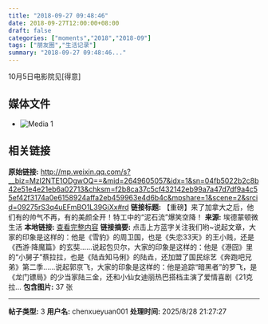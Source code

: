 ```yaml
---
title: "2018-09-27 09:48:46"
date: 2018-09-27T12:00:00+08:00
draft: false
categories: ["moments","2018","2018-09"]
tags: ["朋友圈","生活记录"]
summary: "2018-09-27 09:48:46..."
---
```


10月5日电影院见[得意]

## 媒体文件

- ![Media 1](/Moments/photos/2018-09-27/201809270948460.jpg)

## 相关链接

**原始链接:** http://mp.weixin.qq.com/s?__biz=MzI2NTE1ODgwOQ==&mid=2649605057&idx=1&sn=04fb5022b2c8b42e51e4e21eb6a02713&chksm=f2b8ca37c5cf432142eb99a7a47d7df9a4c55ef42f3174a0e6158924affa2eb459963e4d6b4c&mpshare=1&scene=2&srcid=09275rS3q4uEFmBO1L39GjXx#rd
**链接标题:** 【重磅】来了加拿大之后，他们有的帅气不再，有的美颜全开！特工中的“泥石流”爆笑空降！
**来源:** 埃德蒙顿微生活
**本地链接:** [查看完整内容](/link_content/2018/09/2018-09-27-2/link_content/)
**链接摘要:** 点击上方蓝字关注我们哟~说起文章，大家的印象是这样的：他是《雪豹》的周卫国，也是《失恋33天》的王小贱，还是《西游·降魔篇》的玄奘……说起包贝尔，大家的印象是这样的：他是《港囧》里的“小舅子”蔡拉拉，也是《陆垚知马俐》的陆垚，还加盟了国民综艺《奔跑吧兄弟》第二季……说起郭京飞，大家的印象是这样的：他是追踪“暗黑者”的罗飞，是《龙门镖局》的少当家陆三金，还和小仙女迪丽热巴搭档主演了爱情喜剧《21克拉...
**包含图片:** 37 张

---

**帖子类型:** 3
**用户名:** chenxueyuan001
**处理时间:** 2025/8/28 21:27:27